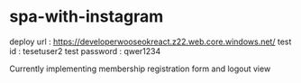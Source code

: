 # spa-with-instagram


deploy url : https://developerwooseokreact.z22.web.core.windows.net/
test id : tesetuser2
test password : qwer1234

Currently implementing membership registration form and logout view
